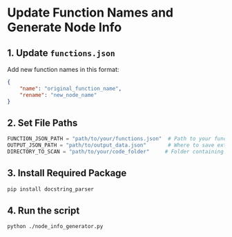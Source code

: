 # Update Function Names and Generate Node Info

## 1. Update `functions.json`
Add new function names in this format:
```json
{
    "name": "original_function_name",
    "rename": "new_node_name"
}
```

## 2. Set File Paths
```python
FUNCTION_JSON_PATH = "path/to/your/functions.json"  # Path to your functions list
OUTPUT_JSON_PATH = "path/to/output_data.json"       # Where to save extracted data
DIRECTORY_TO_SCAN = "path/to/your/code_folder"     # Folder containing your code files
```

## 3.  Install Required Package

```sh
pip install docstring_parser
```

## 4. Run the script
```sh
python ./node_info_generator.py
```
